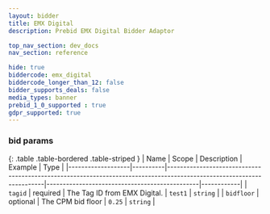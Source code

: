 ```yaml
---
layout: bidder
title: EMX Digital
description: Prebid EMX Digital Bidder Adaptor

top_nav_section: dev_docs
nav_section: reference

hide: true
biddercode: emx_digital
biddercode_longer_than_12: false
bidder_supports_deals: false
media_types: banner
prebid_1_0_supported : true
gdpr_supported: true
---
```



### bid params

{: .table .table-bordered .table-striped }
| Name              | Scope    | Description                                                                                                          | Example                                       | Type       |
|-------------------|----------|----------------------------------------------------------------------------------------------------------------------|-----------------------------------------------|------------|
| `tagid`           | required | The Tag ID from EMX Digital.                                                                                         | `test1`                                       | `string`   |
| `bidfloor`        | optional | The CPM bid floor                                                                                                    | `0.25`                                        | `string`   |